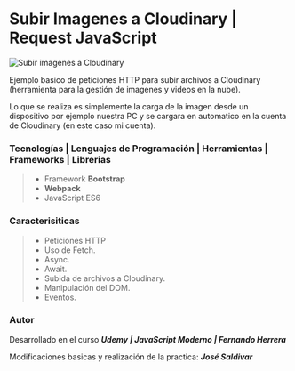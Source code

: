 # **Subir Imagenes a Cloudinary | Request JavaScript**

![Subir imagenes a Cloudinary](https://res.cloudinary.com/dlbfrbl8h/image/upload/v1601947677/subir-archivos_w5hwpd.jpg "Subir imagenes a Cloudinary")

Ejemplo basico de peticiones HTTP para subir archivos a Cloudinary (herramienta para la gestión de imagenes y videos en la nube).

Lo que se realiza es simplemente la carga de la imagen desde un dispositivo por ejemplo nuestra PC y se cargara en automatico en la cuenta de Cloudinary (en este caso mi cuenta).

### **Tecnologías | Lenguajes de Programación | Herramientas | Frameworks | Librerias**

> -   Framework **Bootstrap**
> -   **Webpack**
> -   JavaScript ES6

### **Caracterisiticas**

> -   Peticiones HTTP
> -   Uso de Fetch.
> -   Async.
> -   Await.
> -   Subida de archivos a Cloudinary.
> -   Manipulación del DOM.
> -   Eventos.

### Autor

Desarrollado en el curso _**Udemy | JavaScript Moderno | Fernando Herrera**_

Modificaciones basicas y realización de la practica: _**José Saldivar**_
